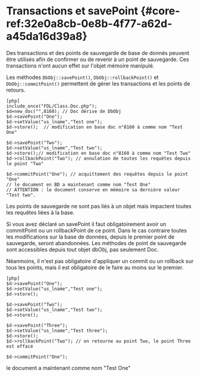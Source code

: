 # Transactions et savePoint  {#core-ref:32e0a8cb-0e8b-4f77-a62d-a45da16d39a8}

Des transactions et des points de sauvegarde de base de donnés peuvent être
utilisés afin de confirmer ou de revenir à un point de sauvegarde. Ces
transactions n'ont aucun effet sur l'objet mémoire manipulé.

Les méthodes `DbObj::savePoint()`, `DbObj::rollbackPoint()` et
`DbObj::commitPoint()` permettent de gérer les transactions et les points de
retours.

    [php]
    include_once("FDL/Class.Doc.php");
    $d=new_doc("",8160); // Doc dérive de DbObj
    $d->savePoint("One");
    $d->setValue("us_lname","Test one");
    $d->store();  // modification en base doc n°8160 à comme nom "Test One"
    
    $d->savePoint("Two");
    $d->setValue("us_lname","Test two");
    $d->store();// modification en base doc n°8160 à comme nom "Test Two"
    $d->rollbackPoint("Two"); // annulation de toutes les requêtes depuis le point "Two"
    
    $d->commitPoint("One"); // acquittement des requêtes depuis le point "One"
    // le document en BD a maintenant comme nom "Test One"
    // ATTENTION : le document conserve en mémoire sa dernière valeur "Test two".

Les points de sauvegarde ne sont pas liés à un objet mais impactent toutes les
requêtes liées à la base.

Si vous avez déclaré un savePoint il faut obligatoirement avoir un commitPoint
ou un rollbackPoint de ce point. Dans le cas contraire toutes les modifications
sur la base de données, depuis le premier point de sauvegarde, seront
abandonnées. Les méthodes de point de sauvegarde sont accessibles depuis tout
objet dbObj, pas seulement Doc.

Néanmoins, il n'est pas obligatoire d'appliquer un commit ou un rollback sur tous
les points, mais il est obligatoire de le faire au moins sur le premier.

    [php]
    $d->savePoint("One");
    $d->setValue("us_lname","Test one");
    $d->store();
    
    $d->savePoint("Two");
    $d->setValue("us_lname","Test two");
    $d->store();
    
    $d->savePoint("Three");
    $d->setValue("us_lname","Test three");
    $d->store();
    $d->rollbackPoint("Two"); // on retourne au point Two, le point Three est effacé
    
    $d->commitPoint("One"); 

le document a maintenant comme nom "Test One" 